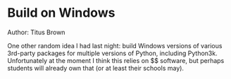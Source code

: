# Build on Windows #

Author: Titus Brown

One other random idea I had last night: build Windows versions of
various 3rd-party packages for multiple versions of Python, including
Python3k.  Unfortunately at the moment I think this relies on $$
software, but perhaps students will already own that (or at least their
schools may).